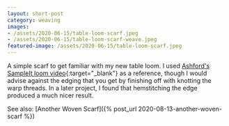 ```yaml
---
layout: short-post
category: weaving
images:
- /assets/2020-06-15/table-loom-scarf.jpeg
- /assets/2020-06-15/table-loom-scarf-weave.jpeg
featured-image: /assets/2020-06-15/table-loom-scarf.jpeg
---
```

A simple scarf to get familiar with my new table loom. I used [Ashford's SampleIt loom video](https://www.youtube.com/watch?v=B0aFlG7294w){:target="_blank"} as a reference, though I would advise against the edging that you get by finishing off with knotting the warp threads. In a later project, I found that hemstitching the edge produced a much nicer result.

See also: [Another Woven Scarf]({% post_url 2020-08-13-another-woven-scarf %})


